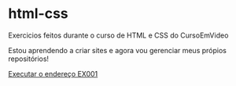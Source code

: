 # html-css
 Exercicios feitos durante o curso de HTML e CSS do CursoEmVideo

 Estou aprendendo a criar sites e agora vou gerenciar meus própios repositórios!

 <a href="https://josericardodesouza.github.io/html-css/exercicio001/index.html">Executar o endereço EX001</a>
